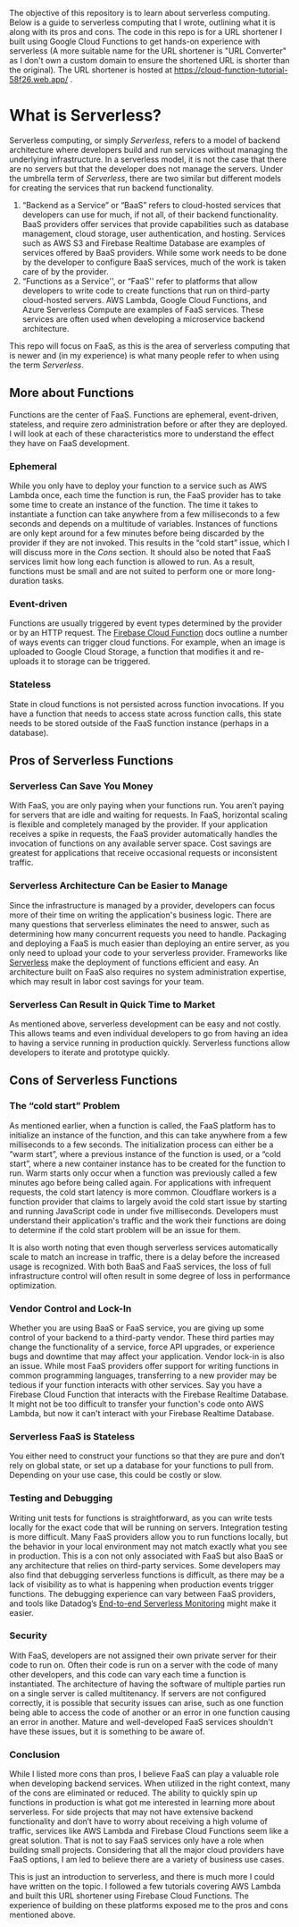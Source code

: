 The objective of this repository is to learn about serverless computing. Below is a guide to serverless computing that I wrote, outlining what it is along with its pros and cons. The code in this repo is for a URL shortener I built using Google Cloud Functions to get hands-on experience with serverless (A more suitable name for the URL shortener is "URL Converter" as I don't own a custom domain to ensure the shortened URL is shorter than the original). The URL shortener is hosted at https://cloud-function-tutorial-58f26.web.app/ .

# What is Serverless?

Serverless computing, or simply _Serverless_, refers to a model of backend architecture where developers build and run services without managing the underlying infrastructure. In a serverless model, it is not the case that there are no servers but that the developer does not manage the servers. Under the umbrella term of _Serverless_, there are two similar but different models for creating the services that run backend functionality.

1.  “Backend as a Service” or “BaaS” refers to cloud-hosted services that developers can use for much, if not all, of their backend functionality. BaaS providers offer services that provide capabilities such as database management, cloud storage, user authentication, and hosting. Services such as AWS S3 and Firebase Realtime Database are examples of services offered by BaaS providers. While some work needs to be done by the developer to configure BaaS services, much of the work is taken care of by the provider.
2.  “Functions as a Service'', or “FaaS'' refer to platforms that allow developers to write code to create functions that run on third-party cloud-hosted servers. AWS Lambda, Google Cloud Functions, and Azure Serverless Compute are examples of FaaS services. These services are often used when developing a microservice backend architecture.

This repo will focus on FaaS, as this is the area of serverless computing that is newer and (in my experience) is what many people refer to when using the term _Serverless_.

## More about Functions

Functions are the center of FaaS. Functions are ephemeral, event-driven, stateless, and require zero administration before or after they are deployed. I will look at each of these characteristics more to understand the effect they have on FaaS development.

### Ephemeral

While you only have to deploy your function to a service such as AWS Lambda once, each time the function is run, the FaaS provider has to take some time to create an instance of the function. The time it takes to instantiate a function can take anywhere from a few milliseconds to a few seconds and depends on a multitude of variables. Instances of functions are only kept around for a few minutes before being discarded by the provider if they are not invoked. This results in the “cold start” issue, which I will discuss more in the _Cons_ section. It should also be noted that FaaS services limit how long each function is allowed to run. As a result, functions must be small and are not suited to perform one or more long-duration tasks.

### Event-driven

Functions are usually triggered by event types determined by the provider or by an HTTP request. The ​​[Firebase Cloud Function](https://firebase.google.com/docs/functions/use-cases) docs outline a number of ways events can trigger cloud functions. For example, when an image is uploaded to Google Cloud Storage, a function that modifies it and re-uploads it to storage can be triggered.

### Stateless

State in cloud functions is not persisted across function invocations. If you have a function that needs to access state across function calls, this state needs to be stored outside of the FaaS function instance (perhaps in a database).

## Pros of Serverless Functions

### Serverless Can Save You Money

With FaaS, you are only paying when your functions run. You aren’t paying for servers that are idle and waiting for requests. In FaaS, horizontal scaling is flexible and completely managed by the provider. If your application receives a spike in requests, the FaaS provider automatically handles the invocation of functions on any available server space. Cost savings are greatest for applications that receive occasional requests or inconsistent traffic.

### Serverless Architecture Can be Easier to Manage

Since the infrastructure is managed by a provider, developers can focus more of their time on writing the application's business logic. There are many questions that serverless eliminates the need to answer, such as determining how many concurrent requests you need to handle. Packaging and deploying a FaaS is much easier than deploying an entire server, as you only need to upload your code to your serverless provider. Frameworks like [Serverless](https://www.serverless.com/) make the deployment of functions efficient and easy. An architecture built on FaaS also requires no system administration expertise, which may result in labor cost savings for your team.

### Serverless Can Result in Quick Time to Market

As mentioned above, serverless development can be easy and not costly. This allows teams and even individual developers to go from having an idea to having a service running in production quickly. Serverless functions allow developers to iterate and prototype quickly.

## Cons of Serverless Functions

### The “cold start” Problem

As mentioned earlier, when a function is called, the FaaS platform has to initialize an instance of the function, and this can take anywhere from a few milliseconds to a few seconds. The initialization process can either be a “warm start”, where a previous instance of the function is used, or a “cold start”, where a new container instance has to be created for the function to run. Warm starts only occur when a function was previously called a few minutes ago before being called again. For applications with infrequent requests, the cold start latency is more common. Cloudflare workers is a function provider that claims to largely avoid the cold start issue by starting and running JavaScript code in under five milliseconds. Developers must understand their application's traffic and the work their functions are doing to determine if the cold start problem will be an issue for them.

It is also worth noting that even though serverless services automatically scale to match an increase in traffic, there is a delay before the increased usage is recognized. With both BaaS and FaaS services, the loss of full infrastructure control will often result in some degree of loss in performance optimization.

### Vendor Control and Lock-In

Whether you are using BaaS or FaaS service, you are giving up some control of your backend to a third-party vendor. These third parties may change the functionality of a service, force API upgrades, or experience bugs and downtime that may affect your application. Vendor lock-in is also an issue. While most FaaS providers offer support for writing functions in common programming languages, transferring to a new provider may be tedious if your function interacts with other services. Say you have a Firebase Cloud Function that interacts with the Firebase Realtime Database. It might not be too difficult to transfer your function's code onto AWS Lambda, but now it can't interact with your Firebase Realtime Database.

### Serverless FaaS is Stateless

You either need to construct your functions so that they are pure and don’t rely on global state, or set up a database for your functions to pull from. Depending on your use case, this could be costly or slow.

### Testing and Debugging

Writing unit tests for functions is straightforward, as you can write tests locally for the exact code that will be running on servers. Integration testing is more difficult. Many FaaS providers allow you to run functions locally, but the behavior in your local environment may not match exactly what you see in production. This is a con not only associated with FaaS but also BaaS or any architecture that relies on third-party services. Some developers may also find that debugging serverless functions is difficult, as there may be a lack of visibility as to what is happening when production events trigger functions. The debugging experience can vary between FaaS providers, and tools like Datadog’s [End-to-end Serverless Monitoring](https://www.datadoghq.com/product/serverless-monitoring/) might make it easier.

### Security

With FaaS, developers are not assigned their own private server for their code to run on. Often their code is run on a server with the code of many other developers, and this code can vary each time a function is instantiated. The architecture of having the software of multiple parties run on a single server is called multitenancy. If servers are not configured correctly, it is possible that security issues can arise, such as one function being able to access the code of another or an error in one function causing an error in another. Mature and well-developed FaaS services shouldn't have these issues, but it is something to be aware of.

### Conclusion

While I listed more cons than pros, I believe FaaS can play a valuable role when developing backend services. When utilized in the right context, many of the cons are eliminated or reduced. The ability to quickly spin up functions in production is what got me interested in learning more about serverless. For side projects that may not have extensive backend functionality and don’t have to worry about receiving a high volume of traffic, services like AWS Lambda and Firebase Cloud Functions seem like a great solution. That is not to say FaaS services only have a role when building small projects. Considering that all the major cloud providers have FaaS options, I am led to believe there are a variety of business use cases.

This is just an introduction to serverless, and there is much more I could have written on the topic. I followed a few tutorials covering AWS Lambda and built this URL shortener using Firebase Cloud Functions. The experience of building on these platforms exposed me to the pros and cons mentioned above.
